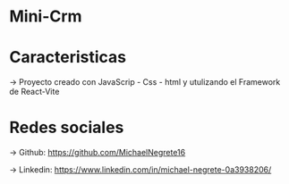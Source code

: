 # Mini-Crm

# Caracteristicas

-> Proyecto creado con JavaScrip - Css - html y utulizando el Framework de React-Vite

# Redes sociales
-> Github: https://github.com/MichaelNegrete16

-> Linkedin: https://www.linkedin.com/in/michael-negrete-0a3938206/